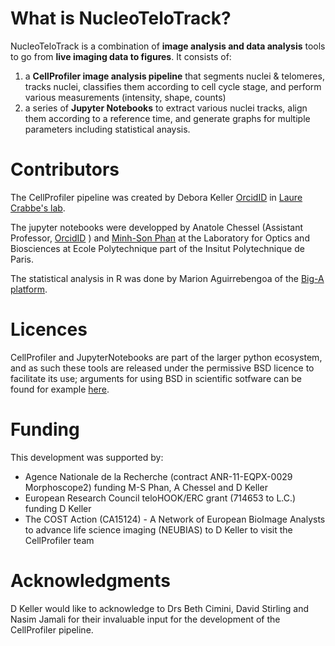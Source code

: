 What is NucleoTeloTrack?
=================

NucleoTeloTrack is a combination of **image analysis and data analysis** tools to go from **live imaging data to figures**.
It consists of:
1) a **CellProfiler image analysis pipeline** that segments nuclei & telomeres, tracks nuclei, classifies them according to cell cycle stage, and perform various measurements (intensity, shape, counts)
2) a series of **Jupyter Notebooks** to extract various nuclei tracks, align them according to a reference time, and generate graphs for multiple parameters including statistical anaysis.

Contributors
=================
The CellProfiler pipeline was created by Debora Keller [OrcidID](https://orcid.org/0000-0002-5284-3195) in [Laure Crabbe's lab](https://sites.google.com/yahoo.fr/crabbelab/).

The jupyter notebooks were developped by Anatole Chessel (Assistant Professor, [OrcidID](https://orcid.org/0000-0002-1326-6305) ) and [Minh-Son Phan](https://msphan.github.io/) at the Laboratory for Optics and Biosciences at Ecole Polytechnique part of the Insitut Polytechnique de Paris.

The statistical analysis in R was done by Marion Aguirrebengoa of the [Big-A platform](https://cbi-toulouse.fr/fr/equipe-big-a).


Licences
========

CellProfiler and JupyterNotebooks are part of the larger python ecosystem, and as such these tools are released under the permissive BSD licence to facilitate its use; arguments for using BSD in scientific sotfware can be found for example [here](https://www.astrobetter.com/blog/2014/03/10/the-whys-and-hows-of-licensing-scientific-code/).


Funding
=======

This development was supported by:
- Agence Nationale de la Recherche (contract ANR-11-EQPX-0029 Morphoscope2) funding M-S Phan, A Chessel and D Keller
- European Research Council teloHOOK/ERC grant (714653 to L.C.) funding D Keller
- The COST Action (CA15124) - A Network of European BioImage Analysts to advance life science imaging (NEUBIAS) to D Keller to visit the CellProfiler team



Acknowledgments
=======
D Keller would like to acknowledge to Drs Beth Cimini, David Stirling and Nasim Jamali for their invaluable input for the development of the CellProfiler pipeline.


